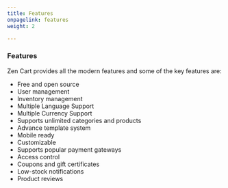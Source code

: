 ```yaml
---
title: Features
onpagelink: features
weight: 2

---
```


### Features

Zen Cart provides all the modern features and some of the key features are:

- Free and open source
- User management
- Inventory management
- Multiple Language Support
- Multiple Currency Support
- Supports unlimited categories and products
- Advance template system
- Mobile ready
- Customizable
- Supports popular payment gateways
- Access control
- Coupons and gift certificates
- Low-stock notifications
- Product reviews
 